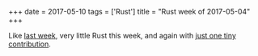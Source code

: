 +++
date = 2017-05-10
tags = ['Rust']
title = "Rust week of 2017-05-04"
+++

Like [last week], very little Rust this week, and again with [just one
tiny contribution].

  [last week]: http://tshepang.net/rust-week-of-2017-04-27
  [just one tiny contribution]: https://github.com/rust-lang/rust/pull/41896
